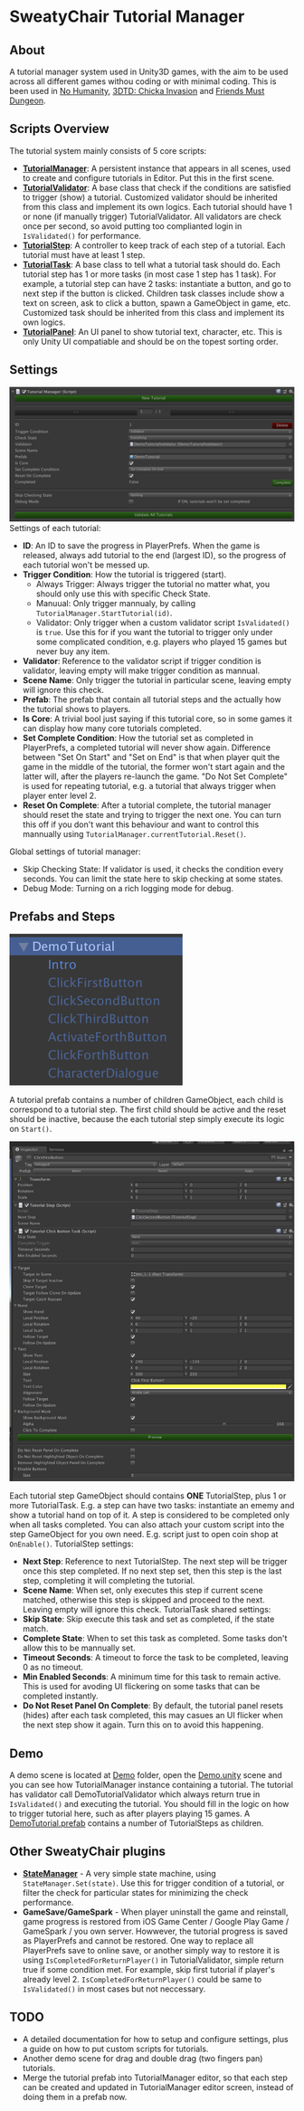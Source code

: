 # SweatyChair Tutorial Manager

## About
A tutorial manager system used in Unity3D games, with the aim to be used across all different games withou coding or with minimal coding. This is been used in [No Humanity](http://www.sweatychair.com/no-humanity), [3DTD: Chicka Invasion](http://www.sweatychair.com/3dtd) and [Friends Must Dungeon](http://www.sweatychair.com/friends-must-dungeon).

## Scripts Overview
The tutorial system mainly consists of 5 core scripts:
- [**TutorialManager**](Assets/SweatyChair/Tutorials/Scripts/TutorialManager.cs): A persistent instance that appears in all scenes, used to create and configure tutorials in Editor. Put this in the first scene.
- [**TutorialValidator**](Assets/SweatyChair/Tutorials/Scripts/TutorialValidator.cs): A base class that check if the conditions are satisfied to trigger (show) a tutorial. Customized validator  should be inherited from this class and implement its own logics. Each tutorial should have 1 or none (if manually trigger) TutorialValidator. All validators are check once per second, so avoid putting too complianted login in `IsValidated()` for performance.
- [**TutorialStep**](Assets/SweatyChair/Tutorials/Scripts/TutorialStep.cs): A controller to keep track of each step of a tutorial. Each tutorial must have at least 1 step.
- [**TutorialTask**](Assets/SweatyChair/Tutorials/Scripts/TutorialTask.cs): A base class to tell what a tutorial task should do. Each tutorial step has 1 or more tasks (in most case 1 step has 1 task). For example, a tutorial step can have 2 tasks: instantiate a button, and go to next step if the button is clicked. Children task classes include show a text on screen, ask to click a button, spawn a GameObject in game, etc. Customized task should be inherited from this class and implement its own logics.
- [**TutorialPanel**](Assets/SweatyChair/Tutorials/Scripts/TutorialPanel.cs): An UI panel to show tutorial text, character, etc. This is only Unity UI compatiable and should be on the topest sorting order.

## Settings
![Tutorial Manager Screenshot](Documents/01_tutorial_manager.png)
Settings of each tutorial:
- **ID**: An ID to save the progress in PlayerPrefs. When the game is released, always add tutorial to the end (largest ID), so the progress of each tutorial won't be messed up.
- **Trigger Condition**: How the tutorial is triggered (start).
   * Always Trigger: Always trigger the tutorial no matter what, you should only use this with specific Check State.
   * Manuual: Only trigger mannualy, by calling `TutorialManager.StartTutorial(id)`.
   * Validator: Only trigger when a custom validator script `IsValidated()` is `true`. Use this for if you want the tutorial to trigger only under some complicated condition, e.g. players who played 15 games but never buy any item.
- **Validator**: Reference to the validator script if trigger condition is validator, leaving empty will make trigger condition as mannual.
- **Scene Name**: Only trigger the tutorial in particular scene, leaving empty will ignore this check.
- **Prefab**: The prefab that contain all tutorial steps and the actually how the tutorial shows to players.
- **Is Core**: A trivial bool just saying if this tutorial core, so in some games it can display how many core tutorials completed.
- **Set Complete Condition**: How the tutorial set as completed in PlayerPrefs, a completed tutorial will never show again. Difference between "Set On Start" and "Set on End" is that when player quit the game in the middle of the tutorial, the former won't start again and the latter will, after the players re-launch the game. "Do Not Set Complete" is used for repeating tutorial, e.g. a tutorial that always trigger when player enter level 2.
- **Reset On Complete**: After a tutorial complete, the tutorial manager should reset the state and trying to trigger the next one. You can turn this off if you don't want this behaviour and want to control this mannually using `TutorialManager.currentTutorial.Reset()`.

Global settings of tutorial manager: 
- Skip Checking State: If validator is used, it checks the condition every seconds. You can limit the state here to skip checking at some states.
- Debug Mode: Turning on a rich logging mode for debug.

## Prefabs and Steps
![Tutorial Prefab Screenshot](Documents/02_tutorial_prefab.png)

A tutorial prefab contains a number of children GameObject, each child is correspond to a tutorial step. The first child should be active and the reset should be inactive, because the each tutorial step simply execute its logic on `Start()`.

![Tutorial Prefab Screenshot](Documents/03_tutorial_steps.png)

Each tutorial step GameObject should contains **ONE** TutorialStep, plus 1 or more TutorialTask. E.g. a step can have two tasks: instantiate an ememy and show a tutorial hand on top of it. A step is considered to be completed only when all tasks completed.
You can also attach your custom script into the step GameObject for you own need. E.g. script just to open coin shop at `OnEnable()`.
TutorialStep settings:
- **Next Step**: Reference to next TutorialStep. The next step will be trigger once this step completed. If no next step set, then this step is the last step, completing it will completing the tutorial.
- **Scene Name**: When set, only executes this step if current scene matched, otherwise this step is skipped and proceed to the next. Leaving empty will ignore this check.
TutorialTask shared  settings:
- **Skip State**: Skip execute this task and set as completed, if the state match.
- **Complete State**: When to set this task as completed. Some tasks don't allow this to be mannually set.
- **Timeout Seconds**: A timeout to force the task to be completed, leaving 0 as no timeout.
- **Min Enabled Seconds**: A minimum time for this task to remain active. This is used for avoding UI flickering on some tasks that can be completed instantly.
- **Do Not Reset Panel On Complete**: By default, the tutorial panel resets (hides) after each task completed, this may casues an UI flicker when the next step show it again. Turn this on to avoid this happening.

## Demo
A demo scene is located at [Demo](Assets/SweatyChair/Tutorials/Demo/) folder, open the [Demo.unity](Assets/SweatyChair/Tutorials/Demo/Demo.unity) scene and you can see how TutorialManager instance containing a tutorial.
The tutorial has validator call DemoTutorialValidator which always return true in `IsValidated()` and executing the tutorial. You should fill in the logic on how to trigger tutorial here, such as after players playing 15 games.
A [DemoTutorial.prefab](Assets/SweatyChair/Tutorials/Demo/DemoTutorial.prefab) contains a number of TutorialSteps as children.

## Other SweatyChair plugins
- [**StateManager**](Assets/SweatyChair/Common/State/StateManager.cs) - A very simple state machine, using `StateManager.Set(state)`. Use this for trigger condition of a tutorial, or filter the check for particular states for minimizing the check performance.
- **GameSave/GameSpark** - When player uninstall the game and reinstall, game progress is restored from iOS Game Center / Google Play Game / GameSpark / you own server. Howwever, the tutorial progress is saved as PlayerPrefs and cannot be restored. One way to replace all PlayerPrefs save to online save, or another simply way to restore it is using `IsCompletedForReturnPlayer()` in TutorialValidator, simple return true if some condition met. For example, skip first tutorial if player's already level 2. `IsCompletedForReturnPlayer()` could be same to `IsValidated()` in most cases but not neccessary.

## TODO
- A detailed documentation for how to setup and configure settings, plus a guide on how to put custom scripts for tutorials.
- Another demo scene for drag and double drag (two fingers pan) tutorials.
- Merge the tutorial prefab into TutorialManager editor, so that each step can be created and updated in TutorialManager editor screen, instead of doing them in a prefab now.